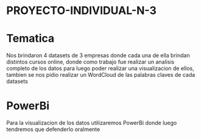 # PROYECTO-INDIVIDUAL-N-3 <br>

# Tematica <br>

Nos brindaron 4 datasets de 3 empresas donde cada una de ella brindan distintos cursos online, donde como trabajo fue realizar un analisis completo de los datos para luego poder realizar una visualizacion de ellos, tambien se nos pidio realizar un WordCloud de las palabras claves de cada datasets <br>

# PowerBi <br>
Para la visualizacion de los datos utilizaremos PowerBi donde luego tendremos que defenderlo oralmente 

